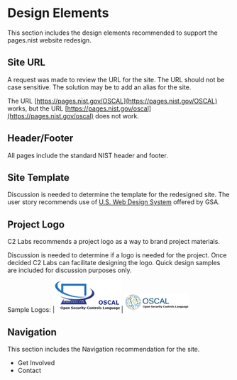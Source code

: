 # Design Elements

This section includes the design elements recommended to support the pages.nist website redesign.

## Site URL

A request was made to review the URL for the site. The URL should not be case sensitive. The solution may be to add an alias for the site.

The URL [https://pages.nist.gov/OSCAL](https://pages.nist.gov/OSCAL) works, but the URL [https://pages.nist.gov/oscal](https://pages.nist.gov/oscal) does not work.

## Header/Footer

All pages include the standard NIST header and footer.

## Site Template

Discussion is needed to determine the template for the redesigned site. The user story recommends use of [U.S. Web Design System](https://designsystem.digital.gov/) offered by GSA.

## Project Logo
C2 Labs recommends a project logo as a way to brand project materials.

Discussion is needed to determine if a logo is needed for the project. Once decided C2 Labs can facilitate designing the logo. Quick design samples are included for discussion purposes only.

Sample Logos:
|![Sample Logo 1 for OSCAL](imgs/OSCAL_Logo2.png
)|![Sample Logo 2 for OSCAL](imgs/OSCAL_Logo3.png
      )

## Navigation
This section includes the Navigation recommendation for the site.

- Get Involved
- Contact
